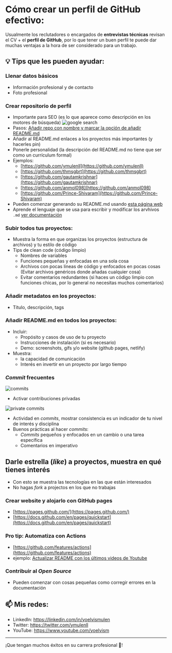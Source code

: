 # Cómo crear un perfil de GitHub efectivo:

Usualmente los reclutadores o encargados de **entrevistas técnicas** revisan el CV + el **perfil de GitHub**, por lo que tener un buen perfil te puede dar muchas ventajas a la hora de ser considerado para un trabajo.

## 💡 Tips que les pueden ayudar:

### Llenar datos básicos
- Información profesional y de contacto
- Foto profesional
### Crear repositorio de perfil
- Importante para SEO (es lo que aparece como descripción en los motores de búsqueda)
        ![google search](https://user-images.githubusercontent.com/3630913/194914506-2745a8b7-622b-45b3-8637-8b840271fcf8.png)
- Pasos: [Añadir repo con nombre *<username>* y marcar la opción de añadir README.md](https://docs.github.com/en/account-and-profile/setting-up-and-managing-your-github-profile/customizing-your-profile/managing-your-profile-readme)
- Añadir al README.md enlaces a los proyectos más importantes (y hacerles pin)
- Ponerle personalidad (la descripción del README.md no tiene que ser como un currículum formal)
- Ejemplos:
    - [https://github.com/ymulenll](https://github.com/ymulenll)
    - [https://github.com/thmsgbrt](https://github.com/thmsgbrt)
    - [https://github.com/gautamkrishnar](https://github.com/gautamkrishnar)
    - [https://github.com/anmol098](https://github.com/anmol098)
    - [https://github.com/Prince-Shivaram](https://github.com/Prince-Shivaram)
- Pueden comenzar generando su README.md usando [esta página web](https://rahuldkjain.github.io/gh-profile-readme-generator/)
- Aprende el lenguaje que se usa para escribir y modificar los arvhivos `.md` [ver documentación](https://docs.github.com/en/get-started/writing-on-github/getting-started-with-writing-and-formatting-on-github/quickstart-for-writing-on-github)

### Subir **todos** tus proyectos:
- Muestra la forma en que organizas los proyectos (estructura de archivos) y tu estilo de código
- Tips de clean code (código limpio)
    - Nombres de variables
    - Funciones pequeñas y enfocadas en una sola cosa
    - Archivos con pocas líneas de código y enfocados en pocas cosas (Evitar archivos genéricos donde añadas cualquier cosa)
    - Evitar comentarios redundantes (si haces un código limpio con funciones chicas, por lo general no necesitas muchos comentarios)
    
### Añadir metadatos en los proyectos:
- Título, descripción, tags
    
### Añadir README.md en **todos** los proyectos:
- Incluir:
    - Propósito y casos de uso de tu proyecto
    - Instrucciones de instalación (si es necesario)
    - Demo: screenshots, gifs y/o website (github pages, netlify)
- Muestra:
    - la capacidad de comunicación
    - Interés en invertir en un proyecto por largo tiempo
        
### *Commit* frecuentes
    
![commits](https://user-images.githubusercontent.com/3630913/194914586-c74ed783-b581-41e2-a3a3-e6d1b29e8e9f.png)

- Activar contribuciones privadas
    
![private commits](https://user-images.githubusercontent.com/3630913/194914608-9d200314-4bae-430a-a0f2-af48c924391f.png)
    
- Actividad en *commits*, mostrar consistencia es un indicador de tu nivel de interés y disciplina
- Buenos prácticas al hacer *commits*:
    - *Commits* pequeños y enfocados en un cambio o una tarea específica
    - Comentarios en imperativo
## Darle estrella (*like*) a proyectos, muestra en qué tienes interés
- Con esto se muestra las tecnologías en las que están interesados
- No hagas *fork* a projectos en los que no trabajas
### Crear website y alojarlo con GitHub pages
- [https://pages.github.com/](https://pages.github.com/)
- [https://docs.github.com/en/pages/quickstart](https://docs.github.com/en/pages/quickstart)
### Pro tip: Automatiza con Actions
- [https://github.com/features/actions](https://github.com/features/actions)
- ejemplo: [Actualizar README con los últimos videos de Youtube](https://github.com/ymulenll/ymulenll/blob/master/.github/workflows/update-readme.yml)
### Contribuir al *Open Source*
- Pueden comenzar con cosas pequeñas como corregir errores en la documentación

## 📫 Mis redes:
- LinkedIn: https://linkedin.com/in/yoelvismulen
- Twitter: https://twitter.com/ymulenll
- YouTube: https://www.youtube.com/yoelvism

---
¡Que tengan muchos éxitos en su carrera profesional 🎉!

